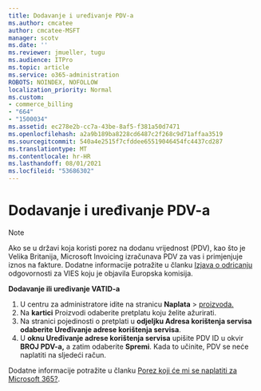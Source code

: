 ```yaml
---
title: Dodavanje i uređivanje PDV-a
ms.author: cmcatee
author: cmcatee-MSFT
manager: scotv
ms.date: ''
ms.reviewer: jmueller, tugu
ms.audience: ITPro
ms.topic: article
ms.service: o365-administration
ROBOTS: NOINDEX, NOFOLLOW
localization_priority: Normal
ms.custom:
- commerce_billing
- "664"
- "1500034"
ms.assetid: ec278e2b-cc7a-43be-8af5-f381a50d7471
ms.openlocfilehash: a2a9b189ba8228cd6487c2f268c9d71affaa3519
ms.sourcegitcommit: 540a4e2515f7cfddee65519046454fc4437cd287
ms.translationtype: MT
ms.contentlocale: hr-HR
ms.lasthandoff: 08/01/2021
ms.locfileid: "53686302"
---
```

# <a name="how-to-add-or-edit-a-vatid"></a>Dodavanje i uređivanje PDV-a

> [!NOTE]
> Ako se u državi koja koristi porez na dodanu vrijednost (PDV), kao što je Velika Britanija, Microsoft Invoicing izračunava PDV za vas i primjenjuje iznos na fakture. Dodatne informacije potražite u članku [Izjava o odricanju](https://go.microsoft.com/fwlink/p/?LinkID=841741) odgovornosti za VIES koju je objavila Europska komisija.

**Dodavanje ili uređivanje VATID-a**

1. U centru za administratore idite na stranicu **Naplata** \> [proizvoda.](https://go.microsoft.com/fwlink/p/?linkid=842054)
2. Na **kartici** Proizvodi odaberite pretplatu koju želite ažurirati.
3. Na stranici pojedinosti o pretplati u **odjeljku Adresa korištenja servisa** **odaberite Uređivanje adrese korištenja servisa**.
4. U **oknu Uređivanje adrese korištenja servisa** upišite PDV ID u okvir **BROJ PDV-a,** a zatim odaberite **Spremi**. Kada to učinite, PDV se neće naplatiti na sljedeći račun.

Dodatne informacije potražite u članku [Porez koji će mi se naplatiti za Microsoft 365?](/microsoft-365/commerce/billing-and-payments/tax-information#what-tax-will-i-be-charged).